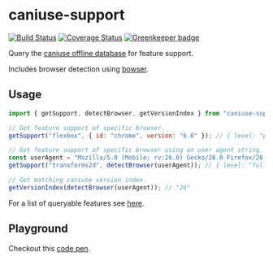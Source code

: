 # caniuse-support

[![Build Status](https://travis-ci.org/cssinjs/caniuse-support.svg?branch=master)](https://travis-ci.org/cssinjs/caniuse-support)
[![Coverage Status](https://coveralls.io/repos/github/cssinjs/caniuse-support/badge.svg?branch=master)](https://coveralls.io/github/cssinjs/caniuse-support?branch=master) [![Greenkeeper badge](https://badges.greenkeeper.io/cssinjs/caniuse-support.svg)](https://greenkeeper.io/)

Query the [caniuse offline database](https://github.com/Fyrd/caniuse) for feature support.

Includes browser detection using [bowser](https://github.com/ded/bowser).

## Usage

```javascript
import { getSupport, detectBrowser, getVersionIndex } from "caniuse-support";

// Get feature support of specific browser.
getSupport("flexbox", { id: "chrome", version: "6.0" }); // { level: "partial", needPrefix: true, notes: [1] }

// Get feature support of specific browser using an user agent string.
const userAgent = "Mozilla/5.0 (Mobile; rv:26.0) Gecko/26.0 Firefox/26.0";
getSupport("transforms2d", detectBrowser(userAgent)); // { level: "full", needPrefix: false, notes: [] }

// Get matching caniuse version index.
getVersionIndex(detectBrowser(userAgent)); // "26"
```

For a list of queryable features see [here](https://github.com/Fyrd/caniuse/tree/master/features-json).

## Playground

Checkout this [code pen](http://codepen.io/wikiwi/pen/QGpgKp?editors=0012).
